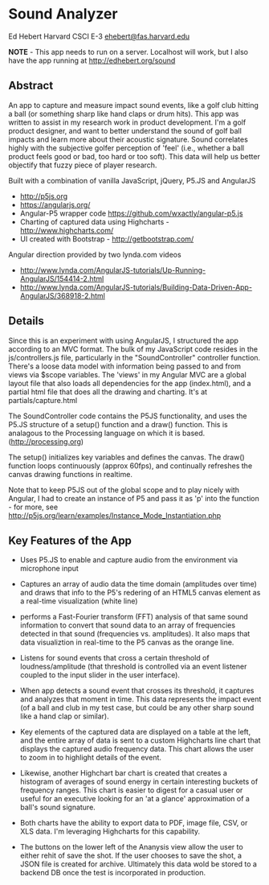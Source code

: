 # Sound Analyzer

Ed Hebert
Harvard CSCI E-3
ehebert@fas.harvard.edu

**NOTE** - This app needs to run on a server. Localhost will work, but I also have the app running at http://edhebert.org/sound

## Abstract

An app to capture and measure impact sound events, like a golf club hitting a ball (or something sharp like hand claps or drum hits). This app was written to assist in my research work in product development. I'm a golf product designer, and want to better understand the sound of golf ball impacts and learn more about their acoustic signature. Sound correlates highly with the subjective golfer perception of 'feel' (i.e., whether a ball product feels good or bad, too hard or too soft). This data will help us better objectify that fuzzy piece of player research.

Built with a combination of vanilla JavaScript, jQuery, P5.JS and AngularJS 

* http://p5js.org
* https://angularjs.org/
* Angular-P5 wrapper code https://github.com/wxactly/angular-p5.js
* Charting of captured data using Highcharts - http://www.highcharts.com/
* UI created with Bootstrap - http://getbootstrap.com/

Angular direction provided by two lynda.com videos
* http://www.lynda.com/AngularJS-tutorials/Up-Running-AngularJS/154414-2.html
* http://www.lynda.com/AngularJS-tutorials/Building-Data-Driven-App-AngularJS/368918-2.html


## Details

Since this is an experiment with using AngularJS, I structured the app according to an MVC format. The bulk of my JavaScript code resides in the js/controllers.js file, particularly in the "SoundController" controller function. There's a loose data model with information being passed to and from views via $scope variables. The 'views' in my Angular MVC are a global layout file that also loads all dependencies for the app (index.html), and a partial html file that does all the drawing and charting. It's at partials/capture.html  

The SoundController code contains the P5JS functionality, and uses the P5.JS structure of a setup() function and a draw() function. This is analagous to the Processing language on which it is based. (http://processing.org) 

The setup() initializes key variables and defines the canvas. The draw() function loops continuously (approx 60fps), and continually refreshes the canvas drawing functions in realtime. 

Note that to keep P5JS out of the global scope and to play nicely with Angular, I had to create an instance of P5 and pass it as 'p' into the function - for more, see http://p5js.org/learn/examples/Instance_Mode_Instantiation.php


## Key Features of the App

* Uses P5.JS to enable and capture audio from the environment via microphone input

* Captures an array of audio data the time domain (amplitudes over time) and draws that info to the P5's redering of an HTML5 canvas element as a real-time visualization (white line)

* performs a Fast-Fourier transform (FFT) analysis of that same sound information to convert that sound data to an array of frequencies detected in that sound (frequencies vs. amplitudes). It also maps that data visualiztion in real-time to the P5 canvas as the orange line.

* Listens for sound events that cross a certain threshold of loudness/amplitude (that threshold is controlled via an event listener coupled to the input slider in the user interface).

* When app detects a sound event that crosses its threshold, it captures and analyzes that moment in time. This data represents the impact event (of a ball and club in my test case, but could be any other sharp sound like a hand clap or similar). 

* Key elements of the captured data are displayed on a table at the left, and the entire array of data is sent to a custom Highcharts line chart that displays the captured audio frequency data. This chart allows the user to zoom in to highlight details of the event. 

* Likewise, another Highchart bar chart is created that creates a histogram of averages of sound energy in certain interesting buckets of frequency ranges. This chart is easier to digest for a casual user or useful for an executive looking for an 'at a glance' approximation of a ball's sound signature. 

* Both charts have the ability to export data to PDF, image file, CSV, or XLS data. I'm leveraging Highcharts for this capability.

* The buttons on the lower left of the Ananysis view allow the user to either rehit of save the shot. If the user chooses to save the shot, a JSON file is created for archive. Ultimately this data wold be stored to a backend DB once the test is incorporated in production.